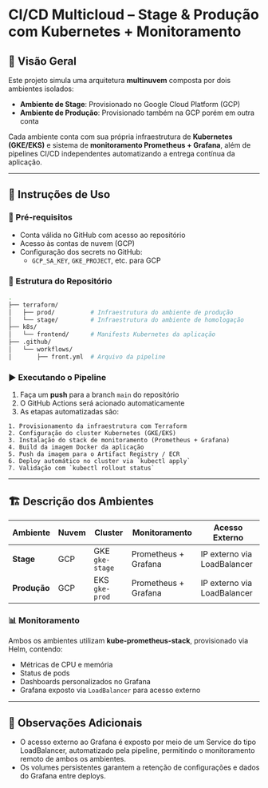 # CI/CD Multicloud – Stage & Produção com Kubernetes + Monitoramento

## 📌 Visão Geral

Este projeto simula uma arquitetura **multinuvem** composta por dois ambientes isolados:

- **Ambiente de Stage**: Provisionado no Google Cloud Platform (GCP)
- **Ambiente de Produção**: Provisionado também na GCP porém em outra conta

Cada ambiente conta com sua própria infraestrutura de **Kubernetes (GKE/EKS)** e sistema de **monitoramento Prometheus + Grafana**, além de pipelines CI/CD independentes automatizando a entrega contínua da aplicação.

---

## 🚀 Instruções de Uso

### 🔧 Pré-requisitos

- Conta válida no GitHub com acesso ao repositório
- Acesso às contas de nuvem (GCP)
- Configuração dos secrets no GitHub:
  - `GCP_SA_KEY`, `GKE_PROJECT`, etc. para GCP

### 📂 Estrutura do Repositório

```bash
.
├── terraform/
│   ├── prod/          # Infraestrutura do ambiente de produção
│   └── stage/         # Infraestrutura do ambiente de homologação
├── k8s/
│   └── frontend/      # Manifests Kubernetes da aplicação
├── .github/
│   └── workflows/
│       ├── front.yml  # Arquivo da pipeline     
```

### ▶️ Executando o Pipeline

1. Faça um **push** para a branch `main` do repositório
2. O GitHub Actions será acionado automaticamente
3. As etapas automatizadas são:

```text
1. Provisionamento da infraestrutura com Terraform
2. Configuração do cluster Kubernetes (GKE/EKS)
3. Instalação do stack de monitoramento (Prometheus + Grafana)
4. Build da imagem Docker da aplicação
5. Push da imagem para o Artifact Registry / ECR
6. Deploy automático no cluster via `kubectl apply`
7. Validação com `kubectl rollout status`
```

---

## 🏗️ Descrição dos Ambientes

| Ambiente   | Nuvem | Cluster       | Monitoramento         | Acesso Externo |
|------------|--------|----------------|------------------------|----------------|
| **Stage**      | GCP    | GKE `gke-stage` | Prometheus + Grafana   | IP externo via LoadBalancer |
| **Produção**   | GCP    | EKS `gke-prod`   | Prometheus + Grafana   | IP externo via LoadBalancer |

### 📊 Monitoramento

Ambos os ambientes utilizam **kube-prometheus-stack**, provisionado via Helm, contendo:
- Métricas de CPU e memória
- Status de pods
- Dashboards personalizados no Grafana
- Grafana exposto via `LoadBalancer` para acesso externo

---

## 📝 Observações Adicionais

- O acesso externo ao Grafana é exposto por meio de um Service do tipo LoadBalancer, automatizado pela pipeline, permitindo o monitoramento remoto de ambos os ambientes.
- Os volumes persistentes garantem a retenção de configurações e dados do Grafana entre deploys.
